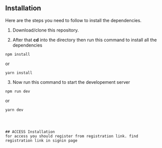 

## Installation
Here are the steps you need to follow to install the dependencies.

1. Download/clone this repository.

2. After that **cd** into the directory then run this command to install all the dependencies

```
npm install
```
or

```
yarn install
``` 
3. Now run this command to start the developement server

```
npm run dev
```

or 

```
yarn dev




## ACCESS Installation
for access you should register from registration link. find registration link in signin page
